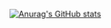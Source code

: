 [![Anurag's GitHub stats](https://github-readme-stats.vercel.app/api?username=VileCalibur)](https://github.com/anuraghazra/github-readme-stats)
